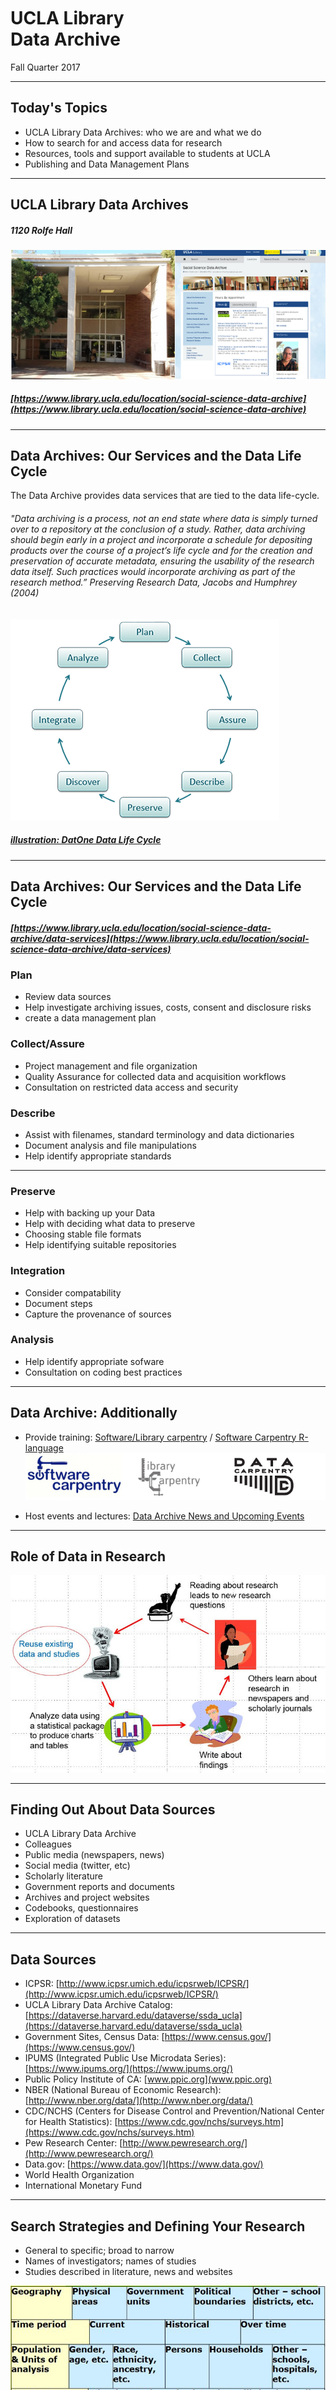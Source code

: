<br><br><br><br><br>

# UCLA Library<br>Data Archive

Fall Quarter 2017

  
---


## Today's Topics

* UCLA Library Data Archives: who we are and what we do
* How to search for and access data for research 
* Resources, tools and support available to students at UCLA 
* Publishing and Data Management Plans

---

## UCLA Library Data Archives
##### 1120 Rolfe Hall
![](./images/dataArchive.jpg "Data Archive Library Website")

##### [https://www.library.ucla.edu/location/social-science-data-archive](https://www.library.ucla.edu/location/social-science-data-archive) 

---



## Data Archives: Our Services and the Data Life Cycle

The Data Archive provides data services that are tied to the data life-cycle.


###### *"Data archiving is a process, not an end state where data is simply turned over to a repository at the conclusion of a study. Rather, data archiving should begin early in a project and incorporate a schedule for depositing products over the course of a project’s life cycle and for the creation and preservation of accurate metadata, ensuring the usability of the research data itself. Such practices would incorporate archiving as part of the research method.”  Preserving Research Data, Jacobs and Humphrey (2004)*

![illustration: DatOne Data Life Cycle](./images/DataOneDataLifeCycle.png "Data Life Cycle")

##### [illustration: DatOne Data Life Cycle](https://www.dataone.org/data-life-cycle)


---
## Data Archives: Our Services and the Data Life Cycle
##### [https://www.library.ucla.edu/location/social-science-data-archive/data-services](https://www.library.ucla.edu/location/social-science-data-archive/data-services)

### Plan
* Review data sources
* Help investigate archiving issues, costs, consent and disclosure risks
* create a data management plan

### Collect/Assure
* Project management and file organization
* Quality Assurance for collected data and acquisition workflows
* Consultation on restricted data access and security

### Describe
* Assist with filenames, standard terminology and data dictionaries
* Document analysis and file manipulations
* Help identify appropriate standards

---

### Preserve
* Help with backing up your Data
* Help with deciding what data to preserve
* Choosing stable file formats
* Help identifying suitable repositories

### Integration
* Consider compatability
* Document steps
* Capture the provenance of sources

### Analysis
* Help identify appropriate sofware
* Consultation on coding best practices


---

## Data Archive: Additionally
* Provide training: [Software/Library carpentry](https://software-carpentry.org/) / [Software Carpentry R-language](https://www.library.ucla.edu/events/software-carpentry-workshop-r-version)   
![illustration: Carpentry-logos](./images/carpentrys-logo.jpg "carpentry-logos")

* Host events and lectures: [Data Archive News and Upcoming Events](https://www.library.ucla.edu/location/social-science-data-archive)

---

## Role of Data in Research

![illustration: role of data in resaerch](./images/roleOfData.jpg "role of data in research")

---


## Finding Out About Data Sources

* UCLA Library Data Archive
* Colleagues
* Public media (newspapers, news)
* Social media (twitter, etc)
* Scholarly literature
* Government reports and documents
* Archives and project websites
* Codebooks, questionnaires
* Exploration of datasets

---

## Data Sources

* ICPSR: [http://www.icpsr.umich.edu/icpsrweb/ICPSR/](http://www.icpsr.umich.edu/icpsrweb/ICPSR/)
* UCLA Library Data Archive Catalog: [https://dataverse.harvard.edu/dataverse/ssda_ucla](https://dataverse.harvard.edu/dataverse/ssda_ucla)
* Government Sites, Census Data:   [https://www.census.gov/](https://www.census.gov/)
* IPUMS (Integrated Public Use Microdata Series): [https://www.ipums.org/](https://www.ipums.org/)
* Public Policy Institute of CA: [www.ppic.org](www.ppic.org)
* NBER (National Bureau of Economic Research): [http://www.nber.org/data/](http://www.nber.org/data/)
* CDC/NCHS (Centers for Disease Control and Prevention/National Center for Health Statistics): [https://www.cdc.gov/nchs/surveys.htm](https://www.cdc.gov/nchs/surveys.htm)
* Pew Research Center: [http://www.pewresearch.org/](http://www.pewresearch.org/)
* Data.gov: [https://www.data.gov/](https://www.data.gov/)
* World Health Organization
* International Monetary Fund

---

## Search Strategies and Defining Your Research

* General to specific; broad to narrow
* Names of investigators; names of studies
* Studies described in literature, news and websites  

![illustration: define your research](./images/DefineResearch.jpg "defining your research")


---

## How do I know this study useful?

* Raw data are __not__ eye-readable
* To decipher data you will use __Questionnaires and Codebooks__

![illustration: Raw Data](./images/rawData.jpg "Raw Data sample")  

---

## What is a Questionnaire?  

* A __questionnaire__ is a _research instrument_ consisting of a series of _questions_ and other prompts for the purpose of gathering information from respondents.  

* Questionnaires cover separate topics such as:
	* Preferences (e.g. political party)
    * Behaviors (e.g. food consumption)
    * Facts (e.g. gender)

* Questionnaires can include indexes or scales:
	* Latent traits (e.g. personality traits)
    * Attitudes (e.g. towards immigration)
    * An index (e.g. Social Economic Status)

---

## Questionnaire: ABC New Poll
![illustration: Questionnaire ABC New Poll](./images/codebook01.jpg "Questionnaire ABC New Poll")  
  
---
## What is a Codebook?

* An overview of the study or dataset
* Variable names and descriptions
* Column locations (mostly this is for raw data)

### May also include:
* Test of questions if the data comes from a survey
* Example of the Questionnaire
* Detail on who responded to the survey

  
---


## Codebook: General Social Survey
![illustration: codebook #2](./images/codebook02.jpg "CodebookExample")  

  
---

## Codebook and Raw Data
![illustration: Codebook and Raw Data](./images/rawdataCodebook.jpg "Codebook and Raw Data")  

  
---

## ICPSR Data Site  
#### Inter-university Consortium for Political and Social Research [http://www.icpsr.umich.edu](http://www.icpsr.umich.edu)  
![illustration: ICPSR](./images/icpsr01.jpg "ICPSR")  

  
---
## ICPSR: Find Data
[http://www.icpsr.umich.edu/icpsrweb/ICPSR](http://www.icpsr.umich.edu/icpsrweb/ICPSR)  
![illustration: ICPSR Find Data](./images/icpsr02.jpg "ICPSR Find Data")  

  
---

## ICPSR: Register to Access Data

![illustration: ICPSR Register](./images/icpsr03.jpg "ICPSR Register")

  
---

## ICPSR: Search by Topics

![illustration: ICPSR Search by Topics](./images/icpsr04.jpg "ICPSR Search by Topics")

  
---

## ICPSR: Search for and Compare Variables

![illustration: ICPSR Search for and Compare Variables](./images/icpsr05.jpg "ICPSR Search for and Compare Variables")

  
---

## ICPSR: Compare Variables

![illustration: ICPSR Compare Variables](./images/icpsr06.jpg "ICPSR Compare Variables")

  
---

## ICPSR: Study Page and Data

![illustration: ICPSR Study Page and Data#1](./images/icpsr07.jpg "ICPSR Study Page and Data")  

  
---

## ICPSR: Reading About Data

![illustration: ICPSR Reading About Data](./images/icpsr08.jpg "ICPSR Reading About Data")

  
---

## ICPSR: Publications linked to Data

![illustration: ICPSR Publications linked to Data](./images/icpsr09.jpg "ICPSR Publications linked to Data")  

  
---

## ICPSR: Publications Linked to Data

![illustration: ICPSR Publications Linked to Data](./images/icpsr10.jpg "ICPSR Publications linked to Data")

  
---


# Data Management Plans

* What is a Data Management Plans
* Why do I need this?
* What tools are available to help?

  
---

## What is a Data Management Plan?

A data management plan is a document that describes what you will do with your data _during_ your research and _after_ you complete your research.

  
---

## Why do you need this?

* Funding Agencies
* Publishing  [https://dataden.library.ucla.edu/jspui/](https://dataden.library.ucla.edu/jspui/)  ORCID:[https://orcid.org/](https://orcid.org/)
* Sharing and Archiving Data
* Regardless of the requirements, good data management is an essential skill for researchers.

  
---

## Getting Help with Data Management Plans

* Data Archive
* ICPSR

## Questions?  

![illustration: Questions](./images/questions.jpg "Questions?")

  
---

## Problems ?

## The Data Archive is here to help
1120-H Rolfe<br/>
ucla-data-archive@googlegroups.com<br/>
310-825-0716<br/><br/>
Tim Dennis, Director of the Data Archive<br/>
Jamie Jamison, Archive Staff<br/>

